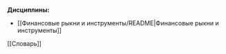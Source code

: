 **Дисциплины:**
- [[Финансовые рыкни и инструменты/README|Финансовые рыкни и инструменты]]

[[Словарь]]